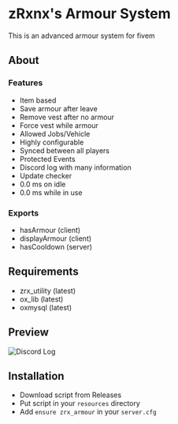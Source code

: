 # zRxnx's Armour System

This is an advanced armour system for fivem

## About

### Features

- Item based
- Save armour after leave
- Remove vest after no armour
- Force vest while armour
- Allowed Jobs/Vehicle
- Highly configurable
- Synced between all players
- Protected Events
- Discord log with many information
- Update checker
- 0.0 ms on idle
- 0.0 ms while in use

### Exports

- hasArmour (client)
- displayArmour (client)
- hasCooldown (server)

## Requirements

- zrx_utility (latest)
- ox_lib (latest)
- oxmysql (latest)

## Preview

![Discord Log](https://i.imgur.com/TDfftS2.png)

## Installation

- Download script from Releases
- Put script in your `resources` directory
- Add `ensure zrx_armour` in your `server.cfg`

